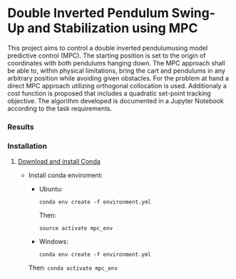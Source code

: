 #  Double Inverted Pendulum Swing-Up and Stabilization using MPC 
This project aims to control a double inverted pendulumusing model predictive control (MPC). The starting position is set to the origin of coordinates with both pendulums hanging down. The MPC approach shall be able to, within physical limitations, bring the cart and pendulums in any arbitrary position while avoiding given obstacles.
For the problem at hand a direct MPC approach utilizing orthogonal collocation is used. Additionaly a cost function is proposed that includes a quadratic set-point tracking objective. The algorithm developed is documented in a Jupyter Notebook according to the task requirements.

### Results


### Installation  
  1. [Download and install Conda](https://conda.io/docs/download.html)
     * Install conda enviroment:
     
     	* Ubuntu: 
            ```
            conda env create -f environment.yml
            ```
     		Then:
     		```
     		source activate mpc_env  
     		```
     	
        * Windows:
     		```
     		conda env create -f environment.yml
     		```
     	Then:
     		```
            conda activate mpc_env
     		```
